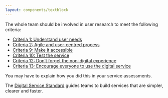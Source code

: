 ```yaml
---
layout: components/textblock
---
```


The whole team should be involved in user research to meet the following criteria:
- [Criteria 1: Understand user needs](https://www.dta.gov.au/standard/1-user-needs/)
- [Criteria 2: Agile and user-centred process](https://www.dta.gov.au/standard/2-multidisciplinary-team/)
- [Criteria 9: Make it accessible](https://www.dta.gov.au/standard/9-make-it-accessible/)
- [Criteria 10: Test the service](https://www.dta.gov.au/standard/2-multidisciplinary-team/)
- [Criteria 12: Don’t forget the non-digital experience](https://www.dta.gov.au/standard/12-non-digital-experience/)
- [Criteria 13: Encourage everyone to use the digital service](https://www.dta.gov.au/standard/13-encourage-use-of-the-digital-service/)

You may have to explain how you did this in your service assessments.

The [Digital Service Standard](https://www.dta.gov.au/standard/) guides teams to build services that are simpler, clearer and faster.
